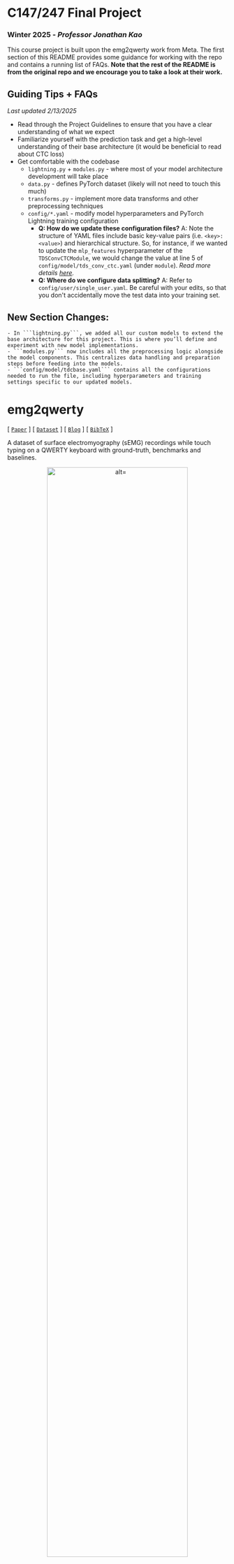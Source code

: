 # C147/247 Final Project
### Winter 2025 - _Professor Jonathan Kao_

This course project is built upon the emg2qwerty work from Meta. The first section of this README provides some guidance for working with the repo and contains a running list of FAQs. **Note that the rest of the README is from the original repo and we encourage you to take a look at their work.**

## Guiding Tips + FAQs
_Last updated 2/13/2025_
- Read through the Project Guidelines to ensure that you have a clear understanding of what we expect
- Familiarize yourself with the prediction task and get a high-level understanding of their base architecture (it would be beneficial to read about CTC loss)
- Get comfortable with the codebase
  - ```lightning.py``` + ```modules.py``` - where most of your model architecture development will take place
  - ```data.py``` - defines PyTorch dataset (likely will not need to touch this much)
  - ```transforms.py``` - implement more data transforms and other preprocessing techniques
  - ```config/*.yaml``` - modify model hyperparameters and PyTorch Lightning training configuration
    - **Q: How do we update these configuration files?** A: Note the structure of YAML files include basic key-value pairs (i.e. ```<key>: <value>```) and hierarchical structure. So, for instance, if we wanted to update the ```mlp_features``` hyperparameter of the ```TDSConvCTCModule```, we would change the value at line 5 of ```config/model/tds_conv_ctc.yaml``` (under ```module```). _Read more details [here](https://pytorch-lightning.readthedocs.io/en/1.3.8/common/lightning_cli.html)._
    - **Q: Where do we configure data splitting?** A: Refer to ```config/user/single_user.yaml```. Be careful with your edits, so that you don't accidentally move the test data into your training set.
## **New Section Changes:**
    - In ```lightning.py```, we added all our custom models to extend the base architecture for this project. This is where you’ll define and experiment with new model implementations.
    - ```modules.py``` now includes all the preprocessing logic alongside the model components. This centralizes data handling and preparation steps before feeding into the models.
    - ```config/model/tdcbase.yaml``` contains all the configurations needed to run the file, including hyperparameters and training settings specific to our updated models.

# emg2qwerty
[ [`Paper`](https://arxiv.org/abs/2410.20081) ] [ [`Dataset`](https://fb-ctrl-oss.s3.amazonaws.com/emg2qwerty/emg2qwerty-data-2021-08.tar.gz) ] [ [`Blog`](https://ai.meta.com/blog/open-sourcing-surface-electromyography-datasets-neurips-2024/) ] [ [`BibTeX`](#citing-emg2qwerty) ]

A dataset of surface electromyography (sEMG) recordings while touch typing on a QWERTY keyboard with ground-truth, benchmarks and baselines.

<p align="center">
  <img src="https://github.com/user-attachments/assets/71a9f361-7685-4188-83c3-099a009b6b81" height="80%" width="80%" alt="alt="sEMG recording" >
</p>

## Setup

```shell
# Install [git-lfs](https://git-lfs.github.com/) (for pretrained checkpoints)
git lfs install

# Clone the repo, setup environment, and install local package
git clone git@github.com:joe-lin-tech/emg2qwerty.git ~/emg2qwerty 
cd ~/emg2qwerty
conda env create -f environment.yml
conda activate emg2qwerty
pip install -e .

## Data

The dataset consists of 1,136 files in total - 1,135 session files spanning 108 users and 346 hours of recording, and one `metadata.csv` file. Each session file is in a simple HDF5 format and includes the left and right sEMG signal data, prompted text, keylogger ground-truth, and their corresponding timestamps. `emg2qwerty.data.EMGSessionData` offers a programmatic read-only interface into the HDF5 session files.

To load the `metadata.csv` file and print dataset statistics,

```shell
python scripts/print_dataset_stats.py
```

<p align="center">
  <img src="https://user-images.githubusercontent.com/172884/131012947-66cab4c4-963c-4f1a-af12-47fea1681f09.png" alt="Dataset statistics" height="50%" width="50%">
</p>

To re-generate data splits,

```shell
python scripts/generate_splits.py
```

The following figure visualizes the dataset splits for training, validation and testing of generic and personalized user models. Refer to the paper for details of the benchmark setup and data splits.

<p align="center">
  <img src="https://user-images.githubusercontent.com/172884/131012465-504eccbf-8eac-4432-b8aa-0e453ad85b49.png" alt="Data splits">
</p>

To re-format data in [EEG BIDS format](https://bids-specification.readthedocs.io/en/stable/04-modality-specific-files/03-electroencephalography.html),

```shell
python scripts/convert_to_bids.py
```

## Training

Generic user model:

```shell
python -m emg2qwerty.train \
  user=generic \
  trainer.accelerator=gpu trainer.devices=8 \
  --multirun
```

Personalized user models:

```shell
python -m emg2qwerty.train \
  user="single_user" \
  trainer.accelerator=gpu trainer.devices=1
```

If you are using a Slurm cluster, include "cluster=slurm" override in the argument list of above commands to pick up `config/cluster/slurm.yaml`. This overrides the Hydra Launcher to use [Submitit plugin](https://hydra.cc/docs/plugins/submitit_launcher). Refer to Hydra documentation for the list of available launcher plugins if you are not using a Slurm cluster.

## Testing

Greedy decoding:

```shell
python -m emg2qwerty.train \
  user="glob(user*)" \
  checkpoint="${HOME}/emg2qwerty/models/personalized-finetuned/\${user}.ckpt" \
  train=False trainer.accelerator=cpu \
  decoder=ctc_greedy \
  hydra.launcher.mem_gb=64 \
  --multirun
```

Beam-search decoding with 6-gram character-level language model:

```shell
python -m emg2qwerty.train \
  user="glob(user*)" \
  checkpoint="${HOME}/emg2qwerty/models/personalized-finetuned/\${user}.ckpt" \
  train=False trainer.accelerator=cpu \
  decoder=ctc_beam \
  hydra.launcher.mem_gb=64 \
  --multirun
```

The 6-gram character-level language model, used by the first-pass beam-search decoder above, is generated from [WikiText-103 raw dataset](https://huggingface.co/datasets/wikitext), and built using [KenLM](https://github.com/kpu/kenlm). The LM is available under `models/lm/`, both in the binary format, and the human-readable [ARPA format](https://cmusphinx.github.io/wiki/arpaformat/). These can be regenerated as follows:

1. Build kenlm from source: <https://github.com/kpu/kenlm#compiling>
2. Run `./scripts/lm/build_char_lm.sh <ngram_order>`

## License

emg2qwerty is CC-BY-NC-4.0 licensed, as found in the LICENSE file.

## Citing emg2qwerty

```
@misc{sivakumar2024emg2qwertylargedatasetbaselines,
      title={emg2qwerty: A Large Dataset with Baselines for Touch Typing using Surface Electromyography},
      author={Viswanath Sivakumar and Jeffrey Seely and Alan Du and Sean R Bittner and Adam Berenzweig and Anuoluwapo Bolarinwa and Alexandre Gramfort and Michael I Mandel},
      year={2024},
      eprint={2410.20081},
      archivePrefix={arXiv},
      primaryClass={cs.LG},
      url={https://arxiv.org/abs/2410.20081},
}
```
